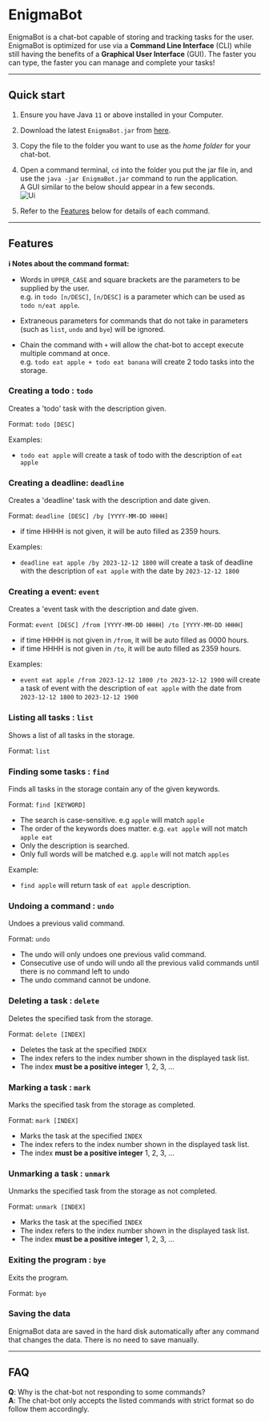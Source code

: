 # EnigmaBot

EnigmaBot is a chat-bot capable of storing and tracking tasks for the user. EnigmaBot is optimized for use via a **Command Line Interface** (CLI) while still having the benefits of a **Graphical User Interface** (GUI). The faster you can type, the faster you can manage and complete your tasks!

--------------------------------------------------------------------------------------------------------------------

## Quick start

1. Ensure you have Java `11` or above installed in your Computer.

1. Download the latest `EnigmaBot.jar` from [here](https://github.com/Jonyxzx/ip/releases).

1. Copy the file to the folder you want to use as the _home folder_ for your chat-bot.

1. Open a command terminal, `cd` into the folder you put the jar file in, and use the `java -jar EnigmaBot.jar` command to run the application.<br>
   A GUI similar to the below should appear in a few seconds.<br>
   ![Ui](images/Ui.png)

1. Refer to the [Features](#features) below for details of each command.

--------------------------------------------------------------------------------------------------------------------

## Features 

**:information_source: Notes about the command format:**<br>

* Words in `UPPER_CASE` and square brackets are the parameters to be supplied by the user.<br>
  e.g. in `todo [n/DESC]`, `[n/DESC]` is a parameter which can be used as `todo n/eat apple`.

* Extraneous parameters for commands that do not take in parameters (such as `list`, `undo` and `bye`) will be ignored.

* Chain the command with `+` will allow the chat-bot to accept execute multiple command at once.<br>
  e.g. `todo eat apple + todo eat banana` will create 2 todo tasks into the storage.

### Creating a todo : `todo`

Creates a 'todo' task with the description given.

Format: `todo [DESC]`

Examples:
* `todo eat apple` will create a task of todo with the description of `eat apple`

### Creating a deadline: `deadline`

Creates a 'deadline' task with the description and date given.

Format: `deadline [DESC] /by [YYYY-MM-DD HHHH]`

* if time HHHH is not given, it will be auto filled as 2359 hours.

Examples:
* `deadline eat apple /by 2023-12-12 1800` will create a task of deadline with the description of `eat apple` with the date by `2023-12-12 1800`

### Creating a event: `event`

Creates a 'event task with the description and date given.

Format: `event [DESC] /from [YYYY-MM-DD HHHH] /to [YYYY-MM-DD HHHH]`

* if time HHHH is not given in `/from`, it will be auto filled as 0000 hours.
* if time HHHH is not given in `/to`, it will be auto filled as 2359 hours.

Examples:
* `event eat apple /from 2023-12-12 1800 /to 2023-12-12 1900` will create a task of event with the description of `eat apple` with the date from `2023-12-12 1800` to `2023-12-12 1900`

### Listing all tasks : `list`

Shows a list of all tasks in the storage.

Format: `list`

### Finding some tasks : `find`

Finds all tasks in the storage contain any of the given keywords.

Format: `find [KEYWORD]`

* The search is case-sensitive. e.g `apple` will match `apple`
* The order of the keywords does matter. e.g. `eat apple` will not match `apple eat`
* Only the description is searched.
* Only full words will be matched e.g. `apple` will not match `apples`

Example:
* `find apple` will return task of `eat apple` description.

### Undoing a command : `undo`

Undoes a previous valid command.

Format: `undo`

* The undo will only undoes one previous valid command.
* Consecutive use of undo will undo all the previous valid commands until there is no command left to undo
* The undo command cannot be undone.

### Deleting a task : `delete`

Deletes the specified task from the storage.

Format: `delete [INDEX]`

* Deletes the task at the specified `INDEX`
* The index refers to the index number shown in the displayed task list.
* The index **must be a positive integer** 1, 2, 3, …​

### Marking a task : `mark`

Marks the specified task from the storage as completed.

Format: `mark [INDEX]`

* Marks the task at the specified `INDEX`
* The index refers to the index number shown in the displayed task list.
* The index **must be a positive integer** 1, 2, 3, …​

### Unmarking a task : `unmark`

Unmarks the specified task from the storage as not completed.

Format: `unmark [INDEX]`

* Marks the task at the specified `INDEX`
* The index refers to the index number shown in the displayed task list.
* The index **must be a positive integer** 1, 2, 3, …​

### Exiting the program : `bye`

Exits the program.

Format: `bye`

### Saving the data

EnigmaBot data are saved in the hard disk automatically after any command that changes the data. There is no need to save manually.

--------------------------------------------------------------------------------------------------------------------

## FAQ

**Q**: Why is the chat-bot not responding to some commands?<br>
**A**: The chat-bot only accepts the listed commands with strict format so do follow them accordingly.
